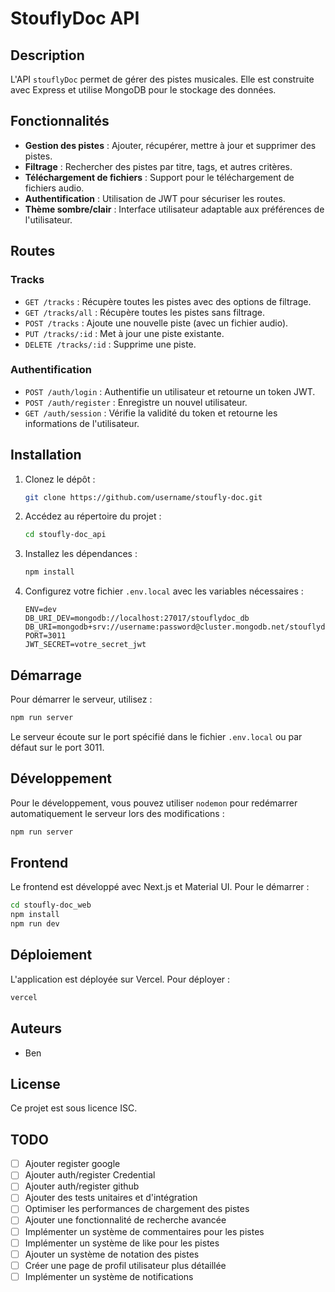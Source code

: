 # StouflyDoc API

## Description
L'API `stouflyDoc` permet de gérer des pistes musicales. Elle est construite avec Express et utilise MongoDB pour le stockage des données.

## Fonctionnalités
- **Gestion des pistes** : Ajouter, récupérer, mettre à jour et supprimer des pistes.
- **Filtrage** : Rechercher des pistes par titre, tags, et autres critères.
- **Téléchargement de fichiers** : Support pour le téléchargement de fichiers audio.
- **Authentification** : Utilisation de JWT pour sécuriser les routes.
- **Thème sombre/clair** : Interface utilisateur adaptable aux préférences de l'utilisateur.

## Routes

### Tracks
- `GET /tracks` : Récupère toutes les pistes avec des options de filtrage.
- `GET /tracks/all` : Récupère toutes les pistes sans filtrage.
- `POST /tracks` : Ajoute une nouvelle piste (avec un fichier audio).
- `PUT /tracks/:id` : Met à jour une piste existante.
- `DELETE /tracks/:id` : Supprime une piste.

### Authentification
- `POST /auth/login` : Authentifie un utilisateur et retourne un token JWT.
- `POST /auth/register` : Enregistre un nouvel utilisateur.
- `GET /auth/session` : Vérifie la validité du token et retourne les informations de l'utilisateur.

## Installation

1. Clonez le dépôt :
   ```bash
   git clone https://github.com/username/stoufly-doc.git
   ```
2. Accédez au répertoire du projet :
   ```bash
   cd stoufly-doc_api
   ```
3. Installez les dépendances :
   ```bash
   npm install
   ```
4. Configurez votre fichier `.env.local` avec les variables nécessaires :
   ```
   ENV=dev
   DB_URI_DEV=mongodb://localhost:27017/stouflydoc_db
   DB_URI=mongodb+srv://username:password@cluster.mongodb.net/stouflydoc_db
   PORT=3011
   JWT_SECRET=votre_secret_jwt
   ```

## Démarrage
Pour démarrer le serveur, utilisez :
```bash
npm run server
```
Le serveur écoute sur le port spécifié dans le fichier `.env.local` ou par défaut sur le port 3011.

## Développement
Pour le développement, vous pouvez utiliser `nodemon` pour redémarrer automatiquement le serveur lors des modifications :
```bash
npm run server
```

## Frontend
Le frontend est développé avec Next.js et Material UI. Pour le démarrer :
```bash
cd stoufly-doc_web
npm install
npm run dev
```

## Déploiement
L'application est déployée sur Vercel. Pour déployer :
```bash
vercel
```

## Auteurs
- Ben

## License
Ce projet est sous licence ISC.

## TODO
- [ ] Ajouter register google
- [ ] Ajouter auth/register Credential
- [ ] Ajouter auth/register github
- [ ] Ajouter des tests unitaires et d'intégration
- [ ] Optimiser les performances de chargement des pistes
- [ ] Ajouter une fonctionnalité de recherche avancée
- [ ] Implémenter un système de commentaires pour les pistes
- [ ] Implémenter un système de like pour les pistes
- [ ] Ajouter un système de notation des pistes
- [ ] Créer une page de profil utilisateur plus détaillée
- [ ] Implémenter un système de notifications